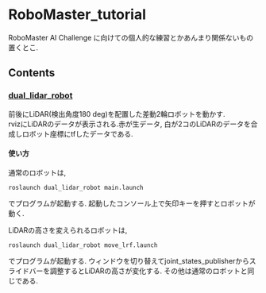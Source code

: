 # RoboMaster_tutorial
RoboMaster AI Challenge に向けての個人的な練習とかあんまり関係ないもの置くとこ.

## Contents

### [dual_lidar_robot](dual_lidar_robot)
前後にLiDAR(検出角度180 deg)を配置した差動2輪ロボットを動かす.   
rvizにLiDARのデータが表示される.赤が生データ, 白が2コのLiDARのデータを合成しロボット座標にtfしたデータである.   

#### 使い方
通常のロボットは, 
``` console
roslaunch dual_lidar_robot main.launch
```
でプログラムが起動する. 起動したコンソール上で矢印キーを押すとロボットが動く.

LiDARの高さを変えられるロボットは,
``` console
roslaunch dual_lidar_robot move_lrf.launch
```
でプログラムが起動する. ウィンドウを切り替えてjoint_states_publisherからスライドバーを調整するとLiDARの高さが変化する. その他は通常のロボットと同じである.
